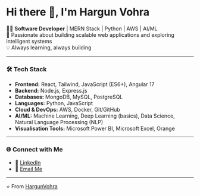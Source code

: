# Hi there 👋, I'm Hargun Vohra  

👨‍💻 **Software Developer** | MERN Stack | Python | AWS | AI/ML  
🚀 Passionate about building scalable web applications and exploring intelligent systems  
💡 Always learning, always building  

---

### 🛠️ Tech Stack  
- **Frontend:** React, Tailwind, JavaScript (ES6+), Angular 17
- **Backend:** Node.js, Express.js
- **Databases:** MongoDB, MySQL, PostgreSQL  
- **Languages:** Python, JavaScript  
- **Cloud & DevOps:** AWS, Docker, Git/GitHub  
- **AI/ML:** Machine Learning, Deep Learning (basics), Data Science, Natural Language Processing (NLP)
- **Visualisation Tools:** Microsoft Power BI, Microsoft Excel, Orange

---


### 🌐 Connect with Me  
- 💼 [LinkedIn](https://www.linkedin.com/in/hargun-singh-vohra-2ab542218/)  
- 📧 [Email Me](mailto:hargunvohra1973@gmail.com)  

---
⭐️ From [HargunVohra](https://github.com/HargunVohra)
